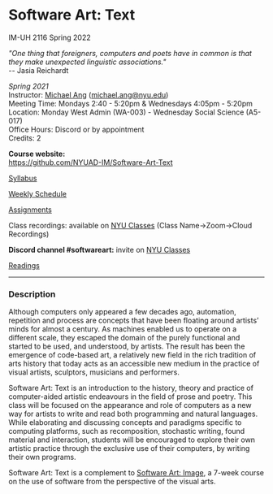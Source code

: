 # Software Art: Text
IM-UH 2116 Spring 2022<br/>

*"One thing that foreigners, computers and poets have in common is that they make unexpected linguistic associations."*<br>
-- Jasia Reichardt

_Spring 2021_<br/>
Instructor: [Michael Ang](https://michaelang.com) (michael.ang@nyu.edu)<br/>
Meeting Time: Mondays 2:40 - 5:20pm & Wednesdays 4:05pm - 5:20pm<br/>
Location: Monday West Admin (WA-003) - Wednesday Social Science (A5-017)</br>
Office Hours: Discord or by appointment</br>
Credits: 2<br/>

**Course website:<br/>**
https://github.com/NYUAD-IM/Software-Art-Text

[Syllabus](https://github.com/NYUAD-IM/Software-Art-Text/blob/main/Syllabus.md)

[Weekly Schedule](https://github.com/NYUAD-IM/Software-Art-Text/blob/main/WeeklySchedule.md)

[Assignments](https://github.com/NYUAD-IM/Software-Art-Text/blob/main/Assignments.md)

Class recordings: available on [NYU Classes](https://newclasses.nyu.edu/) (Class Name->Zoom->Cloud Recordings)

**Discord channel #softwareart:** invite on [NYU Classes](https://newclasses.nyu.edu/)

[Readings](https://github.com/periode/software-art-text/tree/master/assets/readings)

---

### Description

Although computers only appeared a few decades ago, automation, repetition and process are concepts that have been floating around artists’ minds for almost a century. As machines enabled us to operate on a different scale, they escaped the domain of the purely functional and started to be used, and understood, by artists. The result has been the emergence of code-based art, a relatively new field in the rich tradition of arts history that today acts as an accessible new medium in the practice of visual artists, sculptors, musicians and performers.

Software Art: Text is an introduction to the history, theory and practice of computer-aided artistic endeavours in the field of prose and poetry. This class will be focused on the appearance and role of computers as a new way for artists to write and read both programming and natural languages. While elaborating and discussing concepts and paradigms specific to computing platforms, such as recomposition, stochastic writing, found material and interaction, students will be encouraged to explore their own artistic practice through the exclusive use of their computers, by writing their own programs.

Software Art: Text is a complement to [Software Art: Image](https://github.com/pierredepaz/software-art-image), a 7-week course on the use of software from the perspective of the visual arts.
